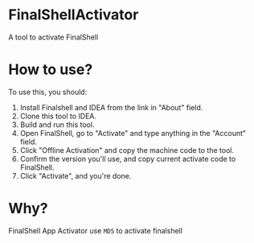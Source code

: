# FinalShellActivator
A tool to activate FinalShell

# How to use?
To use this, you should:  
1. Install Finalshell and IDEA from the link in "About" field.
2. Clone this tool to IDEA.
3. Build and run this tool.
4. Open FinalShell, go to "Activate" and type anything in the "Account" field.
5. Click "Offline Activation" and copy the machine code to the tool.
6. Confirm the version you'll use, and copy current activate code to FinalShell.
7. Click "Activate", and you're done.

# Why?
FinalShell App Activator use `MD5` to activate finalshell